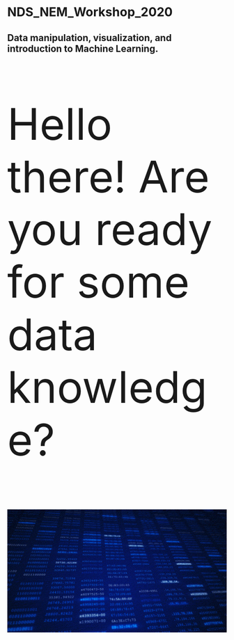 # NDS_NEM_Workshop_2020
## Data manipulation, visualization, and introduction to Machine Learning.

<p align="center">
  <p style="font-size:100px"> Hello there! Are you ready for some data knowledge?  </p>
  <img src="/Images/data.gif" width="700px" >
</p>

